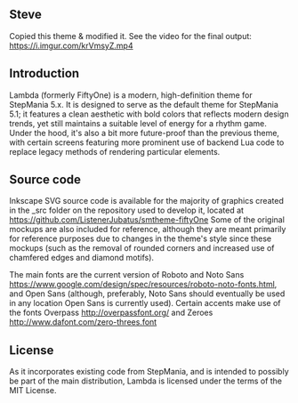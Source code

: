 Steve
-----------
Copied this theme & modified it. See the video for the final output: https://i.imgur.com/krVmsyZ.mp4

Introduction
-----------
Lambda (formerly FiftyOne) is a modern, high-definition theme for StepMania 5.x. It is designed to serve as the default theme for StepMania 5.1; it features a clean aesthetic with bold colors that reflects modern design trends, yet still maintains a suitable level of energy for a rhythm game. Under the hood, it's also a bit more future-proof than the previous theme, with certain screens featuring more prominent use of backend Lua code to replace legacy methods of rendering particular elements.

Source code
-----------
Inkscape SVG source code is available for the majority of graphics created in the _src folder on the repository used to develop it, located at <https://github.com/ListenerJubatus/smtheme-fiftyOne> Some of the original mockups are also included for reference, although they are meant primarily for reference purposes due to changes in the theme's style since these mockups (such as the removal of rounded corners and increased use of chamfered edges and diamond motifs).

The main fonts are the current version of Roboto and Noto Sans <https://www.google.com/design/spec/resources/roboto-noto-fonts.html>, and Open Sans (although, preferably, Noto Sans should eventually be used in any location Open Sans is currently used). Certain accents make use of the fonts Overpass <http://overpassfont.org/> and Zeroes <http://www.dafont.com/zero-threes.font>


License
-----------
As it incorporates existing code from StepMania, and is intended to possibly be part of the main distribution, Lambda is licensed under the terms of the MIT License. 
